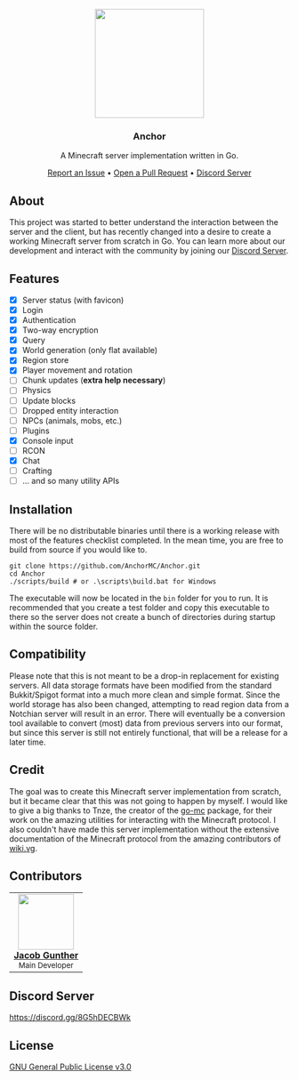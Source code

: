 <p align="center">
    <img width="196" height="196" src="https://avatars.githubusercontent.com/u/96201133">
    <h3 align="center">Anchor</h3>
    <p align="center">A Minecraft server implementation written in Go.</p>
    <p align="center">
        <a href="https://github.com/AnchorMC/Anchor/issues/new">Report an Issue</a> &bullet; <a href="https://github.com/AnchorMC/Anchor/compare">Open a Pull Request</a> &bullet; <a href="https://discord.gg/8G5hDECBWk">Discord Server</a>
    </p>
</p>

## About

This project was started to better understand the interaction between the server and the client, but has recently changed into a desire to create a working Minecraft server from scratch in Go. You can learn more about our development and interact with the community by joining our [Discord Server](https://discord.gg/8G5hDECBWk).

## Features

- [x] Server status (with favicon)
- [x] Login
- [x] Authentication
- [x] Two-way encryption
- [x] Query
- [x] World generation (only flat available)
- [x] Region store
- [x] Player movement and rotation
- [ ] Chunk updates (**extra help necessary**)
- [ ] Physics
- [ ] Update blocks
- [ ] Dropped entity interaction
- [ ] NPCs (animals, mobs, etc.)
- [ ] Plugins
- [x] Console input
- [ ] RCON
- [x] Chat
- [ ] Crafting
- [ ] ... and so many utility APIs

## Installation

There will be no distributable binaries until there is a working release with most of the features checklist completed. In the mean time, you are free to build from source if you would like to.

```
git clone https://github.com/AnchorMC/Anchor.git
cd Anchor
./scripts/build # or .\scripts\build.bat for Windows
```

The executable will now be located in the `bin` folder for you to run. It is recommended that you create a test folder and copy this executable to there so the server does not create a bunch of directories during startup within the source folder.

## Compatibility

Please note that this is not meant to be a drop-in replacement for existing servers. All data storage formats have been modified from the standard Bukkit/Spigot format into a much more clean and simple format. Since the world storage has also been changed, attempting to read region data from a Notchian server will result in an error. There will eventually be a conversion tool available to convert (most) data from previous servers into our format, but since this server is still not entirely functional, that will be a release for a later time.

## Credit

The goal was to create this Minecraft server implementation from scratch, but it became clear that this was not going to happen by myself. I would like to give a big thanks to Tnze, the creator of the [go-mc](https://github.com/Tnze/go-mc) package, for their work on the amazing utilities for interacting with the Minecraft protocol. I also couldn't have made this server implementation without the extensive documentation of the Minecraft protocol from the amazing contributors of [wiki.vg](https://wiki.vg).

## Contributors

<table>
    <tr>
        <td align="center"><a href="https://github.com/PassTheMayo"><img src="https://avatars.githubusercontent.com/u/16949253?v=4&s=100" width="100px;" alt=""/><br /><b>Jacob Gunther</b></a><br/><sub>Main Developer</sub></td>
    </tr>
</table>

## Discord Server

https://discord.gg/8G5hDECBWk

## License

[GNU General Public License v3.0](https://github.com/AnchorMC/Anchor/blob/main/LICENSE)